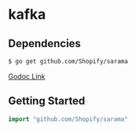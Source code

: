 # kafka

## Dependencies

```bash
$ go get github.com/Shopify/sarama
```
[Godoc Link](http://godoc.org/github.com/Shopify/sarama)

## Getting Started

```go
import "github.com/Shopify/sarama"
```